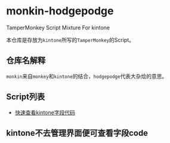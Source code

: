 # monkin-hodgepodge

TamperMonkey Script Mixture For kintone

本仓库是存放为`kintone`所写的`TamperMonkey`的Script。

## 仓库名解释

`monkin`来自`monkey`和`kintone`的结合，`hodgepodge`代表大杂烩的意思。

## Script列表

- [快速查看kintone字段代码](#kintone不去管理界面便可查看字段code)

## kintone不去管理界面便可查看字段code
